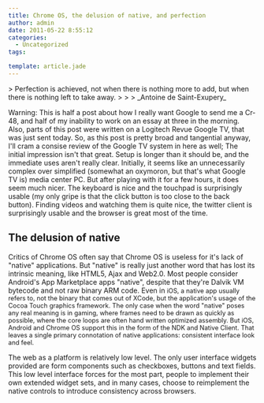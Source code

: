 ```yaml
---
title: Chrome OS, the delusion of native, and perfection
author: admin
date: 2011-05-22 8:55:12
categories:
  - Uncategorized
tags: 

template: article.jade
---
```


<div>
> Perfection is achieved, not when there is nothing more to add, but when there is nothing left to take away.> 
> 
> _Antoine de Saint-Exupery_
</div>
<div>

Warning: This is half a post about how I really want Google to send me a Cr-48, and half of my inability to work on an essay at three in the morning. Also, parts of this post were written on a Logitech Revue Google TV, that was just sent today. So, as this post is pretty broad and tangential anyway, I'll cram a consise review of the Google TV system in here as well; The initial impression isn't that great. Setup is longer than it should be, and the immediate uses aren't really clear. Initially, it seems like an unnecessarily complex over simplified (somewhat an oxymoron, but that's what Google TV is) media center PC. But after playing with it for a few hours, it does seem much nicer. The keyboard is nice and the touchpad is surprisingly usable (my only gripe is that the click button is too close to the back button). Finding videos and watching them is quite nice, the twitter client is surprisingly usable and the browser is great most of the time.

</div>
<div>

## The delusion of native

</div>
<div>

Critics of Chrome OS often say that Chrome OS is useless for it's lack of "native" applications. But "native" is really just another word that has lost its intrinsic meaning, like HTML5, Ajax and Web2.0\. Most people consider Android's App Marketplace apps "native", despite that they're Dalvik VM bytecode and not raw binary ARM code. Even in <span style="font-size: 12.7273px;">iOS, a native app usually refers to, not the binary that comes out of XCode, but the application's usage of the Cocoa Touch graphics framework. The only case when the word "native" poses any real meaning is in gaming, where frames need to be drawn as quickly as possible, where the core loops are often hand written optimized assembly. But iOS, Android and Chrome OS support this in the form of the NDK and Native Client. That leaves a single primary connotation of native applications: consistent interface look and feel. </span>

</div>
<div>

The web as a platform is relatively low level. The only user interface widgets provided are form components such as checkboxes, buttons and text fields. This low level interface forces for the most part, people to implement their own extended widget sets, and in many cases, choose to reimplement the native controls to introduce consistency across browsers.

</div>
